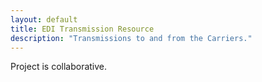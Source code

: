 ```yaml
---
layout: default
title: EDI Transmission Resource
description: "Transmissions to and from the Carriers."
---
```


Project is collaborative.